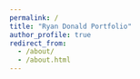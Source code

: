 ```yaml
---
permalink: /
title: "Ryan Donald Portfolio"
author_profile: true
redirect_from: 
  - /about/
  - /about.html
---
```



